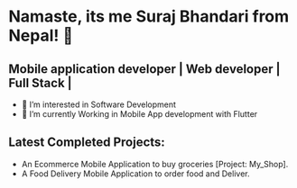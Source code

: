 # Namaste, its me Suraj Bhandari  from Nepal! 👋

## Mobile application  developer | Web developer | Full Stack |


- 👀 I’m interested in Software Development 
- 🌱 I’m currently Working in  Mobile App development with Flutter


## Latest Completed Projects:
- An Ecommerce Mobile  Application to buy groceries [Project: My_Shop].
- A Food Delivery  Mobile Application  to order food and Deliver.  
